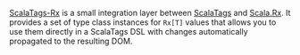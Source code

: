 [ScalaTags-Rx][1] is a small integration layer between [ScalaTags][2] and [Scala.Rx][3].
It provides a set of type class instances for `Rx[T]` values that allows you to use them
directly in a ScalaTags DSL with changes automatically propagated to the resulting DOM.

[1]: https://github.com/rtimush/scalatags-rx
[2]: https://github.com/lihaoyi/scalatags
[3]: https://github.com/lihaoyi/scala.rx

